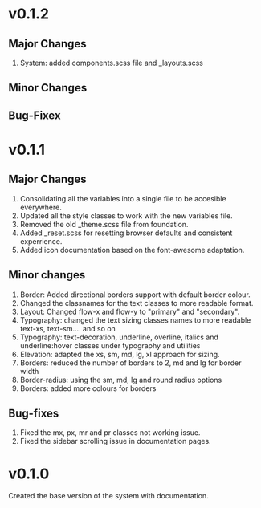 # v0.1.2
## Major Changes
1. System: added components.scss file and _layouts.scss
## Minor Changes
## Bug-Fixex

<!-- --------------------------------------------------------------------------------------------------------------------------------------- -->

# v0.1.1
## Major Changes
1. Consolidating all the variables into a single file to be accesible everywhere.
2. Updated all the style classes to work with the new variables file. 
3. Removed the old _theme.scss file from foundation.
4. Added _reset.scss for resetting browser defaults and consistent experrience.
5. Added icon documentation based on the font-awesome adaptation. 

## Minor changes
1. Border: Added directional borders support with default border colour.
2. Changed the classnames for the text classes to more readable format. 
3. Layout: Changed flow-x and flow-y to "primary" and "secondary". 
4. Typography: changed the text sizing classes names to more readable text-xs, text-sm.... and so on
5. Typography: text-decoration, underline, overline, italics and underline:hover classes under typography and utilities 
6. Elevation: adapted the xs, sm, md, lg, xl approach for sizing. 
7. Borders: reduced the number of borders to 2, md and lg for border width
8. Border-radius: using the sm, md, lg and round radius options
9. Borders: added more colours for borders 

## Bug-fixes
1. Fixed the mx, px, mr and pr classes not working issue. 
2. Fixed the sidebar scrolling issue in documentation pages. 

<!-- --------------------------------------------------------------------------------------------------------------------------------------- -->

# v0.1.0
Created the base version of the system with documentation.